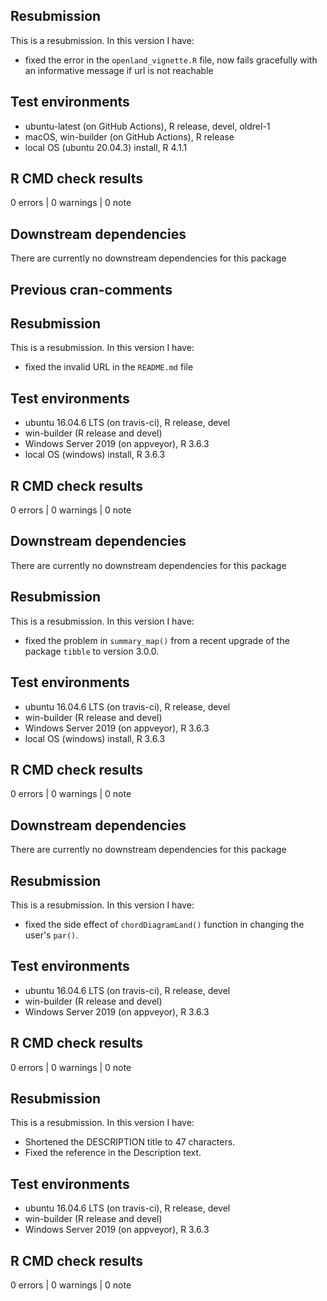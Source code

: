 ## Resubmission

This is a resubmission. In this version I have:

* fixed the error in the `openland_vignette.R` file, now fails gracefully with an informative message if url is not reachable


## Test environments

* ubuntu-latest (on GitHub Actions), R release, devel, oldrel-1
* macOS, win-builder (on GitHub Actions), R release
* local OS (ubuntu 20.04.3) install, R 4.1.1

## R CMD check results

0 errors | 0 warnings | 0 note

## Downstream dependencies

There are currently no downstream dependencies for this package


## Previous cran-comments


## Resubmission

This is a resubmission. In this version I have:

* fixed the invalid URL in the `README.md` file


## Test environments

* ubuntu 16.04.6 LTS (on travis-ci), R release, devel
* win-builder (R release and devel)
* Windows Server 2019 (on appveyor), R 3.6.3
* local OS (windows) install, R 3.6.3

## R CMD check results

0 errors | 0 warnings | 0 note

## Downstream dependencies

There are currently no downstream dependencies for this package


## Resubmission

This is a resubmission. In this version I have:

* fixed the problem in `summary_map()` from a recent upgrade of the package `tibble` to version 3.0.0.


## Test environments

* ubuntu 16.04.6 LTS (on travis-ci), R release, devel
* win-builder (R release and devel)
* Windows Server 2019 (on appveyor), R 3.6.3
* local OS (windows) install, R 3.6.3

## R CMD check results

0 errors | 0 warnings | 0 note

## Downstream dependencies

There are currently no downstream dependencies for this package


## Resubmission

This is a resubmission. In this version I have:

* fixed the side effect of `chordDiagramLand()` function in changing the user's `par()`.


## Test environments

* ubuntu 16.04.6 LTS (on travis-ci), R release, devel
* win-builder (R release and devel)
* Windows Server 2019 (on appveyor), R 3.6.3

## R CMD check results

0 errors | 0 warnings | 0 note


## Resubmission
This is a resubmission. In this version I have:

* Shortened the DESCRIPTION title to 47 characters.
* Fixed the reference in the Description text.

## Test environments

* ubuntu 16.04.6 LTS (on travis-ci), R release, devel
* win-builder (R release and devel)
* Windows Server 2019 (on appveyor), R 3.6.3

## R CMD check results

0 errors | 0 warnings | 0 note
